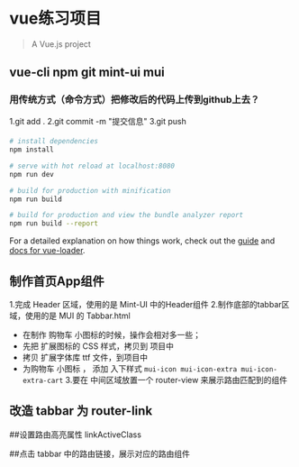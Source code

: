 # vue练习项目

> A Vue.js project

## vue-cli npm  git mint-ui mui

### 用传统方式（命令方式）把修改后的代码上传到github上去？
1.git add .
2.git commit -m "提交信息"
3.git push

#### 

``` bash
# install dependencies
npm install

# serve with hot reload at localhost:8080
npm run dev

# build for production with minification
npm run build

# build for production and view the bundle analyzer report
npm run build --report
```

For a detailed explanation on how things work, check out the [guide](http://vuejs-templates.github.io/webpack/) and [docs for vue-loader](http://vuejs.github.io/vue-loader).

## 制作首页App组件
1.完成 Header 区域，使用的是 Mint-UI 中的Header组件
2.制作底部的tabbar区域，使用的是 MUI 的 Tabbar.html
 + 在制作 购物车 小图标的时候，操作会相对多一些；
 + 先把 扩展图标的 CSS 样式，拷贝到 项目中
 + 拷贝 扩展字体库 ttf 文件，到项目中
 + 为购物车 小图标 ， 添加 入下样式 `mui-icon mui-icon-extra mui-icon-extra-cart`
3.要在 中间区域放置一个 router-view 来展示路由匹配到的组件

## 改造 tabbar 为 router-link
##设置路由高亮属性 linkActiveClass

##点击 tabbar 中的路由链接，展示对应的路由组件